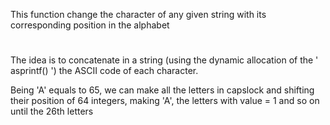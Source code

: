 This function change the character of any given string with its corresponding position in the alphabet
#
The idea is to concatenate in a string (using the dynamic allocation of the ' asprintf() ') the ASCII code of each character.

Being 'A' equals to 65, we can make all the letters in capslock and shifting their position of 64 integers,
making 'A', the letters with value = 1 and so on until the 26th letters
